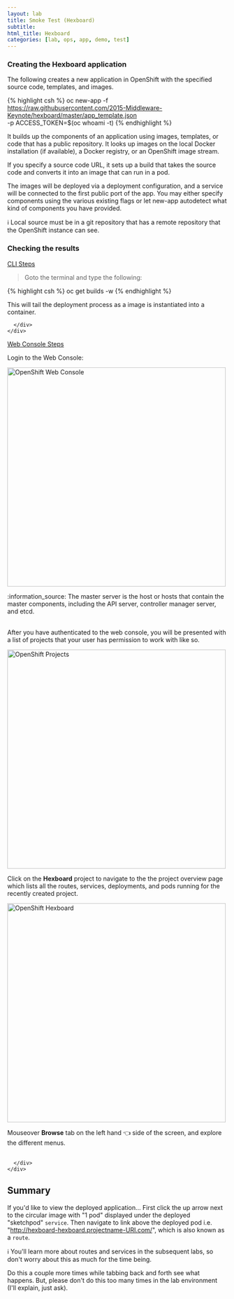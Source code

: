```yaml
---
layout: lab
title: Smoke Test (Hexboard)
subtitle:
html_title: Hexboard
categories: [lab, ops, app, demo, test]
---
```


###  Creating the Hexboard application

The following creates a new application in OpenShift with the specified source code, templates, and images.

{% highlight csh %}
oc new-app -f https://raw.githubusercontent.com/2015-Middleware-Keynote/hexboard/master/app_template.json \
             -p ACCESS_TOKEN=$(oc whoami -t)
{% endhighlight %}

It builds up the components of an application using images, templates, or code that has a public repository. It looks up images on the local Docker installation (if available), a Docker registry, or an OpenShift image stream.

If you specify a source code URL, it sets up a build that takes the source code and converts it into an image that can run in a pod.

The images will be deployed via a deployment configuration, and a service will be connected to the first public port of the app. You may either specify components using the various existing flags or let new-app autodetect what kind of components you have provided.

:information_source: Local source must be in a git repository that has a remote repository that the OpenShift instance can see.

###  Checking the results

<div class="panel-group" id="accordionA" role="tablist" aria-multiselectable="true">
  <div class="panel panel-default">
    <div class="panel-heading" role="tab" id="headingAOne">
      <div class="panel-title">
        <a role="button" data-toggle="collapse" data-parent="#accordionA" href="#collapseAOne" aria-expanded="true" aria-controls="collapseAOne">
          CLI Steps
        </a>
      </div>
    </div>
    <div id="collapseAOne" class="panel-collapse collapse" role="tabpanel" aria-labelledby="headingAOne">
      <div class="panel-body">

<blockquote>
<i class="fa fa-terminal"></i> Goto the terminal and type the following:
</blockquote>
{% highlight csh %}
oc get builds -w
{% endhighlight %}

This will tail the deployment process as a image is instantiated into a container.

      </div>
    </div>
  </div>
  <div class="panel panel-default">
    <div class="panel-heading" role="tab" id="headingATwo">
      <div class="panel-title">
        <a class="collapsed" role="button" data-toggle="collapse" data-parent="#accordionA" href="#collapseATwo" aria-expanded="false" aria-controls="collapseATwo">
          Web Console Steps
        </a>
      </div>
    </div>
    <div id="collapseATwo" class="panel-collapse collapse" role="tabpanel" aria-labelledby="headingATwo">
      <div class="panel-body">

Login to the Web Console:
<p><img alt="OpenShift Web Console" src="{{ site.baseurl }}/images/ose-master-login.png" width="500"/></p>
:information_source: The master server is the host or hosts that contain the master components, including the API server, controller manager server, and etcd.<br/><br/>

After you have authenticated to the web console, you will be presented with a list of projects that your user has permission to work with like so.
<p><img alt="OpenShift Projects" src="{{ site.baseurl }}/images/ose-master-console.png" width="500"/></p>

Click on the <b>Hexboard</b> project to navigate to the the project overview page which lists all the routes, services, deployments, and pods running for the recently created project.
<p><img alt="OpenShift Hexboard" src="{{ site.baseurl }}/images/ose-hexboard-project.png" width="500"/></p>

Mouseover <b>Browse</b> tab on the left hand :point_left: side of the screen, and explore the different menus.<br/><br/>

      </div>
    </div>
  </div>
</div>

## Summary

If you'd like to view the deployed application... First click the up arrow next to the circular image with "1 pod" displayed under the deployed "sketchpod" `service`. Then navigate to link above the deployed pod i.e. "http://hexboard-hexboard.projectname-URI.com/", which is also known as a `route`.

:information_source: You'll learn more about routes and services in the subsequent labs, so don't worry about this as much for the time being.

Do this a couple more times while tabbing back and forth see what happens. But, please don't do this too many times in the lab environment (I'll explain, just ask).
